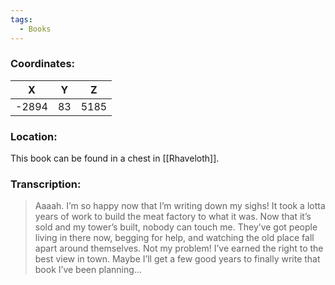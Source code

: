 ```yaml
---
tags:
  - Books
---
```


### Coordinates:
| **X** | **Y**| **Z** |
|:-----:|:----:|:-----:|
|-2894  |83   |5185  |

### Location:
This book can be found in a chest in [[Rhaveloth]].

### Transcription:
> Aaaah. I’m so happy now that I’m writing down my sighs! It took a lotta years of work to build the meat factory to what it was.
Now that it’s sold and my tower’s built, nobody can touch me. They’ve got people living in there now, begging for help, and watching the old place
fall apart around themselves. Not my problem! I’ve earned the right to the best view in town. Maybe I’ll get a few good years to finally write that book I’ve been planning…

